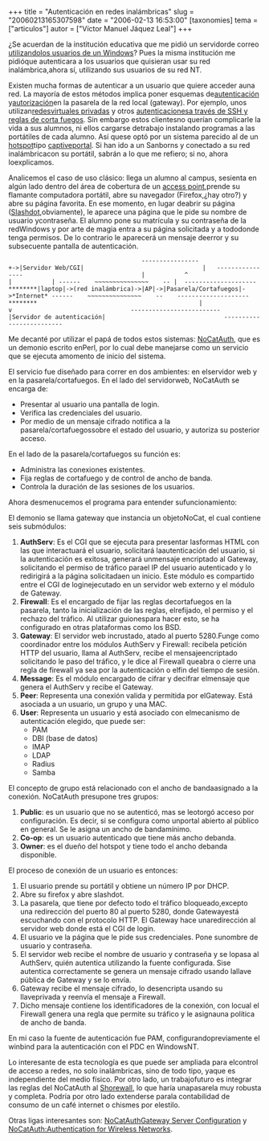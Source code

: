 +++
title = "Autenticación en redes inalámbricas"
slug = "20060213165307598"
date = "2006-02-13 16:53:00"
[taxonomies]
tema = ["articulos"]
autor = ["Víctor Manuel Jáquez Leal"]
+++

¿Se acuerdan de la institución educativa que me pidió un servidorde
correo [utilizandolos usuarios de un
Windows](http://glib.org.mx/article.php?story=20051223174704427)? Pues
la misma institución me pidióque autenticara a los usuarios que
quisieran usar su red inalámbrica,ahora sí, utilizando sus usuarios de
su red NT.

Existen mucha formas de autenticar a un usuario que quiere acceder auna
red. La mayoría de estos métodos implica poner esquemas
de[autenticación](http://en.wikipedia.org/wiki/Authentication)
y[autorización](http://en.wikipedia.org/wiki/Authorization)en la
pasarela de la red local (gateway). Por ejemplo, unos
utilizan[redesvirtuales
privadas](http://software.newsforge.com/software/05/11/21/175249.shtml?tid=92&tid=78)
y otros [autenticacionesa través de SSH y reglas de corta
fuegos](http://www.hackinthebox.org/modules.php?op=modload&name=News&file=article&sid=15607&mode=thread&order=0&thold=0).
Sin embargo estos clientesno querían complicarle la vida a sus alumnos,
ni ellos cargarse detrabajo instalando programas a las portátiles de
cada alumno. Así quese optó por un sistema parecido al de un
[hotspot](http://en.wikipedia.org/wiki/Hotspot_%28wifi%29)tipo
[captiveportal](http://en.wikipedia.org/wiki/Captive_portal). Si han ido
a un Sanborns y conectado a su red inalámbricacon su portátil, sabrán a
lo que me refiero; si no, ahora loexplicamos.

<!-- more -->
Analicemos el caso de uso clásico: llega un alumno al campus, sesienta
en algún lado dentro del área de cobertura de un [access
point](http://en.wikipedia.org/wiki/Access_point),prende su flamante
computadora portátil, abre su navegador (Firefox,¿hay otro?) y abre su
página favorita. En ese momento, en lugar deabrir su página
([Slashdot](http://slashdot.org),obviamente), le aparece una página que
le pide su nombre de usuario ycontraseña. El alumno pone su matrícula y
su contraseña de la redWindows y por arte de magia entra a su página
solicitada y a tododonde tenga permisos. De lo contrario le aparecerá un
mensaje deerror y su subsecuente pantalla de autenticación.

                                         ----------------                                 +->|Servidor Web/CGI|                                 |   ----------------                                 |           ^                                 |           | ------    ~~~~~~~~~~~~~~~    -- |  --------------------    ********|laptop|->(red inalámbrica)->|AP|->|Pasarela/Cortafuegos|->*Internet* ------    ~~~~~~~~~~~~~~~    --    --------------------    ********                                             |                                             v                                 -------------------------                                |Servidor de autenticación|                                 -------------------------

Me decanté por utilizar el papá de todos estos sistemas:
[NoCatAuth](http://nocat.net), que es un demonio escrito enPerl, por lo
cual debe manejarse como un servicio que se ejecuta amomento de inicio
del sistema.

El servicio fue diseñado para correr en dos ambientes: en elservidor web
y en la pasarela/cortafuegos. En el lado del servidorweb, NoCatAuth se
encarga de:

-   Presentar al usuario una pantalla de login.
-   Verifica las credenciales del usuario.
-   Por medio de un mensaje cifrado notifica a la
    pasarela/cortafuegossobre el estado del usuario, y autoriza su
    posterior acceso.

En el lado de la pasarela/cortafuegos su función es:

-   Administra las conexiones existentes.
-   Fija reglas de cortafuego y de control de ancho de banda.
-   Controla la duración de las sesiones de los usuarios.

Ahora desmenucemos el programa para entender sufuncionamiento:

El demonio se llama gateway que instancia un objetoNoCat, el cual
contiene seis submódulos:

1.  **AuthServ**: Es el CGI que se ejecuta para presentar lasformas HTML
    con las que interactuará el usuario, solicitará laautenticación del
    usuario, si la autenticación es exitosa, generará unmensaje
    encriptado al Gateway, solicitando el permiso de tráfico parael IP
    del usuario autenticado y lo redirigirá a la página solicitadaen un
    inicio. Este módulo es compartido entre el CGI de loginejecutado en
    un servidor web externo y el módulo de Gateway.
2.  **Firewall**: Es el encargado de fijar las reglas decortafuegos en
    la pasarela, tanto la inicialización de las reglas, elrefijado, el
    permiso y el rechazo del tráfico. Al utilizar guionespara hacer
    esto, se ha configurado en otras plataformas como los BSD.
3.  **Gateway**: El servidor web incrustado, atado al puerto 5280.Funge
    como coordinador entre los módulos AuthServ y Firewall: recibela
    petición HTTP del usuario, llama al AuthServ, recibe el
    mensajeencriptado solicitando le paso del tráfico, y le dice al
    Firewall queabra o cierre una regla de firewall ya sea por la
    autenticación o elfin del tiempo de sesión.
4.  **Message**: Es el módulo encargado de cifrar y decifrar elmensaje
    que genera el AuthServ y recibe el Gateway.
5.  **Peer**: Representa una conexión valida y permitida por elGateway.
    Está asociada a un usuario, un grupo y una MAC.
6.  **User**: Representa un usuario y está asociado con elmecanismo de
    autenticación elegido, que puede ser:
    -   PAM
    -   DBI (base de datos)
    -   IMAP
    -   LDAP
    -   Radius
    -   Samba

El concepto de grupo está relacionado con el ancho de bandaasignado a la
conexión. NoCatAuth presupone tres grupos:

1.  **Public**: es un usuario que no se autenticó, mas se leotorgó
    acceso por configuración. Es decir, si se configura como unportal
    abierto al público en general. Se le asigna un ancho de bandamínimo.
2.  **Co-op**: es un usuario autenticado que tiene más ancho debanda.
3.  **Owner**: es el dueño del hotspot y tiene todo el ancho debanda
    disponible.

El proceso de conexión de un usuario es entonces:

1.  El usuario prende su portátil y obtiene un número IP por DHCP.
2.  Abre su firefox y abre slashdot.
3.  La pasarela, que tiene por defecto todo el tráfico bloqueado,excepto
    una redirección del puerto 80 al puerto 5280, donde Gatewayestá
    escuchando con el protocolo HTTP. El Gateway hace unaredirección al
    servidor web donde está el CGI de login.
4.  El usuario ve la página que le pide sus credenciales. Pone sunombre
    de usuario y contraseña.
5.  El servidor web recibe el nombre de usuario y contraseña y se lopasa
    al AuthServ, quién autentica utilizando la fuente configurada. Sise
    autentica correctamente se genera un mensaje cifrado usando lallave
    pública de Gateway y se lo envía.
6.  Gateway recibe el mensaje cifrado, lo desencripta usando su
    llaveprivada y reenvía el mensaje a Firewall.
7.  Dicho mensaje contiene los identificadores de la conexión, con
    locual el Firewall genera una regla que permite su tráfico y le
    asignauna política de ancho de banda.

En mi caso la fuente de autenticación fue PAM, configurandopreviamente
el winbind para la autenticación con el PDC en WindowsNT.

Lo interesante de esta tecnología es que puede ser ampliada para
elcontrol de acceso a redes, no solo inalámbricas, sino de todo tipo,
yaque es independiente del medio físico. Por otro lado, un trabajofuturo
es integrar las reglas del NoCatAuth al
[Shorewall](http://www.shorewall.net), lo que haría unapasarela muy
robusta y completa. Podría por otro lado extenderse parala contabilidad
de consumo de un café internet o chismes por elestilo.

Otras ligas interesantes son: [NoCatAuthGateway Server
Configuration](http://www.wi-fiplanet.com/tutorials/article.php/10724_3111111_1)
y [NoCatAuth:Authentication for Wireless
Networks](http://www.oreillynet.com/pub/a/wireless/2001/11/09/nocatauth.html).

